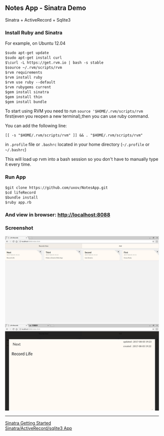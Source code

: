 ## Notes App - Sinatra  Demo  
Sinatra + ActiveRecord + Sqlite3
### Install Ruby and Sinatra
For example, on Ubuntu 12.04
```shell
$sudo apt-get update
$sudo apt-get install curl
$\curl -L https://get.rvm.io | bash -s stable
$source ~/.rvm/scripts/rvm
$rvm requirements
$rvm install ruby
$rvm use ruby --default
$rvm rubygems current
$gem install sinatra
$gem install thin
$gem install bundle
```

To start using RVM you need to run `source '$HOME/.rvm/scripts/rvm` first(even you reopen a new terminal),then you can use ruby command.

You can add the following line:  
```
[[ -s "$HOME/.rvm/scripts/rvm" ]] && . "$HOME/.rvm/scripts/rvm"  
```
in `.profile` file or `.bashrc` located in your home directory (`~/.profile` or `~/.bashrc`)   

This will load up rvm into a bash session so you don't have to manually type it every time.


### Run App
```shell
$git clone https://github.com/uxov/NotesApp.git
$cd lifeRecord
$bundle install
$ruby app.rb

```
### And view in browser: [http://localhost:8088](http://localhost:8088)  
### Screenshot
![](screenshot/2017-08-05-1-25074830.jpg)  
![](screenshot/2017-08-05-2-96654836.jpg)

---
[Sinatra Getting Started](http://www.sinatrarb.com/intro.html)  
[Sinatra/ActiveRecord/sqlite3 App](https://github.com/shannonjen/sinatra_crud_tutorial)
